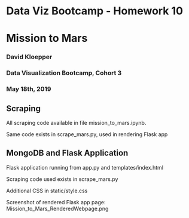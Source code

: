 # Data Viz Bootcamp - Homework 10
# Mission to Mars

### David Kloepper
### Data Visualization Bootcamp, Cohort 3
### May 18th, 2019



## Scraping

All scraping code available in file mission_to_mars.ipynb.

Same code exists in scrape_mars.py, used in rendering Flask app

## MongoDB and Flask Application

Flask application running from app.py and templates/index.html

Scraping code used exists in scrape_mars.py

Additional CSS in static/style.css

Screenshot of rendered Flask app page: Mission_to_Mars_RenderedWebpage.png